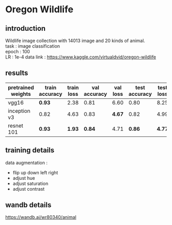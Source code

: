 # Oregon Wildlife
## introduction
Wildlife image collection with 14013 image and 20 kinds of animal.  
task : image classification  
epoch : 100  
LR : 1e-4
data link : https://www.kaggle.com/virtualdvid/oregon-wildlife   
## results 
pretrained weights | train accuracy | train loss | val accuracy | val loss | test accuracy | test loss 
--- | --- | --- | --- |--- |--- |--- 
vgg16 | **0.93** | 2.38 | 0.81 | 6.60 | 0.80 | 8.25
inception v3 | 0.82 | 4.63 | 0.83 | **4.67** | 0.82 | 4.99
resnet 101 | **0.93** | **1.93** | **0.84** | 4.71 | **0.86** | **4.77**
## training details
data augmentation : 
- flip up down left right
- adjust hue
- adjust saturation
- adjust contrast
## wandb details
https://wandb.ai/wr80340/animal
